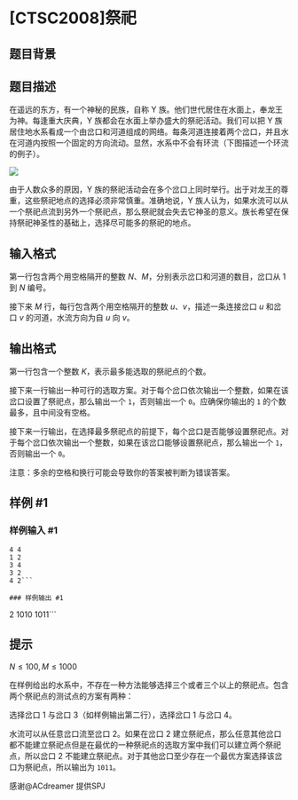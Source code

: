 # [CTSC2008]祭祀

## 题目背景



## 题目描述

在遥远的东方，有一个神秘的民族，自称 Y 族。他们世代居住在水面上，奉龙王为神。每逢重大庆典，Y 族都会在水面上举办盛大的祭祀活动。我们可以把 Y 族居住地水系看成一个由岔口和河道组成的网络。每条河道连接着两个岔口，并且水在河道内按照一个固定的方向流动。显然，水系中不会有环流（下图描述一个环流的例子）。

 ![](https://cdn.luogu.com.cn/upload/pic/15479.png)

由于人数众多的原因，Y 族的祭祀活动会在多个岔口上同时举行。出于对龙王的尊重，这些祭祀地点的选择必须非常慎重。准确地说，Y 族人认为，如果水流可以从一个祭祀点流到另外一个祭祀点，那么祭祀就会失去它神圣的意义。族长希望在保持祭祀神圣性的基础上，选择尽可能多的祭祀的地点。

## 输入格式

第一行包含两个用空格隔开的整数 $N$、$M$，分别表示岔口和河道的数目，岔口从 $1$ 到 $N$ 编号。

接下来 $M$ 行，每行包含两个用空格隔开的整数 $u$、$v$，描述一条连接岔口 $u$ 和岔口 $v$ 的河道，水流方向为自 $u$ 向 $v$。

## 输出格式

第一行包含一个整数 $K$，表示最多能选取的祭祀点的个数。

接下来一行输出一种可行的选取方案。对于每个岔口依次输出一个整数，如果在该岔口设置了祭祀点，那么输出一个 `1`，否则输出一个 `0`。应确保你输出的 `1` 的个数最多，且中间没有空格。

接下来一行输出，在选择最多祭祀点的前提下，每个岔口是否能够设置祭祀点。对于每个岔口依次输出一个整数，如果在该岔口能够设置祭祀点，那么输出一个 `1`，否则输出一个 `0`。

注意：多余的空格和换行可能会导致你的答案被判断为错误答案。

## 样例 #1

### 样例输入 #1
```
4 4
1 2
3 4
3 2
4 2```

### 样例输出 #1

```
2
1010
1011```

## 提示

$N \le 100, M \le 1000$

在样例给出的水系中，不存在一种方法能够选择三个或者三个以上的祭祀点。包含两个祭祀点的测试点的方案有两种：

选择岔口 $1$ 与岔口 $3$（如样例输出第二行），选择岔口 $1$ 与岔口 $4$。

水流可以从任意岔口流至岔口 $2$。如果在岔口 $2$ 建立祭祀点，那么任意其他岔口都不能建立祭祀点但是在最优的一种祭祀点的选取方案中我们可以建立两个祭祀点，所以岔口 $2$ 不能建立祭祀点。对于其他岔口至少存在一个最优方案选择该岔口为祭祀点，所以输出为 `1011`。

感谢@ACdreamer 提供SPJ
